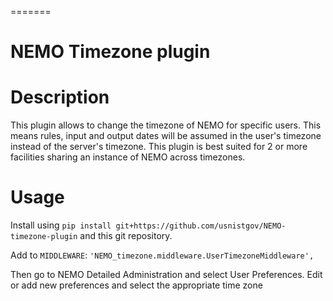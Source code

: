 =======
# NEMO Timezone plugin

# Description
This plugin allows to change the timezone of NEMO for specific users.
This means rules, input and output dates will be assumed in the user's timezone instead of the server's timezone.
This plugin is best suited for 2 or more facilities sharing an instance of NEMO across timezones.

# Usage
Install using `pip install git+https://github.com/usnistgov/NEMO-timezone-plugin` and this git repository.

Add to `MIDDLEWARE`:
`'NEMO_timezone.middleware.UserTimezoneMiddleware',`

Then go to NEMO Detailed Administration and select User Preferences.
Edit or add new preferences and select the appropriate time zone
